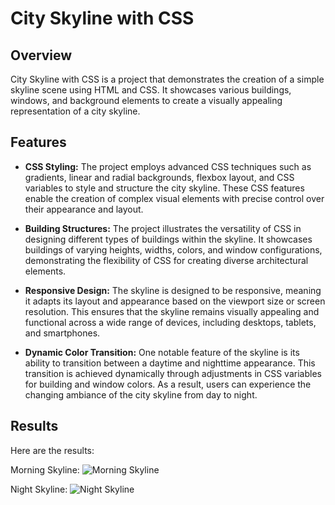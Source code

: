 # City Skyline with CSS

## Overview
City Skyline with CSS is a project that demonstrates the creation of a simple skyline scene using HTML and CSS. It showcases various buildings, windows, and background elements to create a visually appealing representation of a city skyline.

## Features
- **CSS Styling:** The project employs advanced CSS techniques such as gradients, linear and radial backgrounds, flexbox layout, and CSS variables to style and structure the city skyline. These CSS features enable the creation of complex visual elements with precise control over their appearance and layout.

- **Building Structures:** The project illustrates the versatility of CSS in designing different types of buildings within the skyline. It showcases buildings of varying heights, widths, colors, and window configurations, demonstrating the flexibility of CSS for creating diverse architectural elements.

- **Responsive Design:** The skyline is designed to be responsive, meaning it adapts its layout and appearance based on the viewport size or screen resolution. This ensures that the skyline remains visually appealing and functional across a wide range of devices, including desktops, tablets, and smartphones.

- **Dynamic Color Transition:** One notable feature of the skyline is its ability to transition between a daytime and nighttime appearance. This transition is achieved dynamically through adjustments in CSS variables for building and window colors. As a result, users can experience the changing ambiance of the city skyline from day to night.

## Results
Here are the results:

Morning Skyline:
![Morning Skyline](morning_skyline.jpg)

Night Skyline:
![Night Skyline](night_skyline.jpg)

